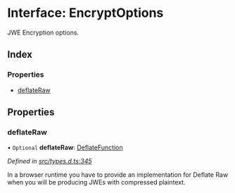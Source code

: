 # Interface: EncryptOptions

JWE Encryption options.

## Index

### Properties

* [deflateRaw](_types_d_.encryptoptions.md#deflateraw)

## Properties

### deflateRaw

• `Optional` **deflateRaw**: [DeflateFunction](_types_d_.deflatefunction.md)

*Defined in [src/types.d.ts:345](https://github.com/panva/jose/blob/v3.x/src/types.d.ts#L345)*

In a browser runtime you have to provide an implementation for Deflate Raw
when you will be producing JWEs with compressed plaintext.
